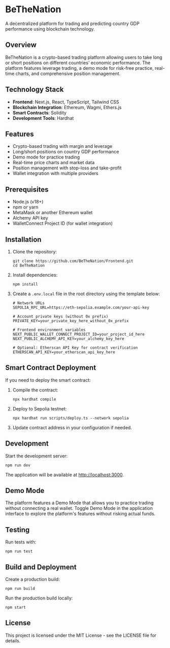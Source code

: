 # BeTheNation

A decentralized platform for trading and predicting country GDP performance using blockchain technology.

## Overview

BeTheNation is a crypto-based trading platform allowing users to take long or short positions on different countries' economic performance. The platform features leverage trading, a demo mode for risk-free practice, real-time charts, and comprehensive position management.

## Technology Stack

- **Frontend**: Next.js, React, TypeScript, Tailwind CSS
- **Blockchain Integration**: Ethereum, Wagmi, Ethers.js
- **Smart Contracts**: Solidity
- **Development Tools**: Hardhat

## Features

- Crypto-based trading with margin and leverage
- Long/short positions on country GDP performance
- Demo mode for practice trading
- Real-time price charts and market data
- Position management with stop-loss and take-profit
- Wallet integration with multiple providers

## Prerequisites

- Node.js (v18+)
- npm or yarn
- MetaMask or another Ethereum wallet
- Alchemy API key
- WalletConnect Project ID (for wallet integration)

## Installation

1. Clone the repository:

   ```
   git clone https://github.com/BeTheNation/Frontend.git
   cd BeTheNation
   ```

2. Install dependencies:

   ```
   npm install
   ```

3. Create a `.env.local` file in the root directory using the template below:

   ```
   # Network URLs
   SEPOLIA_RPC_URL=https://eth-sepolia.example.com/your-api-key

   # Account private keys (without 0x prefix)
   PRIVATE_KEY=your_private_key_here_without_0x_prefix

   # Frontend environment variables
   NEXT_PUBLIC_WALLET_CONNECT_PROJECT_ID=your_project_id_here
   NEXT_PUBLIC_ALCHEMY_API_KEY=your_alchemy_key_here

   # Optional: Etherscan API Key for contract verification
   ETHERSCAN_API_KEY=your_etherscan_api_key_here
   ```

## Smart Contract Deployment

If you need to deploy the smart contract:

1. Compile the contract:

   ```
   npx hardhat compile
   ```

2. Deploy to Sepolia testnet:

   ```
   npx hardhat run scripts/deploy.ts --network sepolia
   ```

3. Update contract address in your configuration if needed.

## Development

Start the development server:

```
npm run dev
```

The application will be available at [http://localhost:3000](http://localhost:3000).

## Demo Mode

The platform features a Demo Mode that allows you to practice trading without connecting a real wallet. Toggle Demo Mode in the application interface to explore the platform's features without risking actual funds.

## Testing

Run tests with:

```
npm run test
```

## Build and Deployment

Create a production build:

```
npm run build
```

Run the production build locally:

```
npm start
```

## License

This project is licensed under the MIT License - see the LICENSE file for details.
